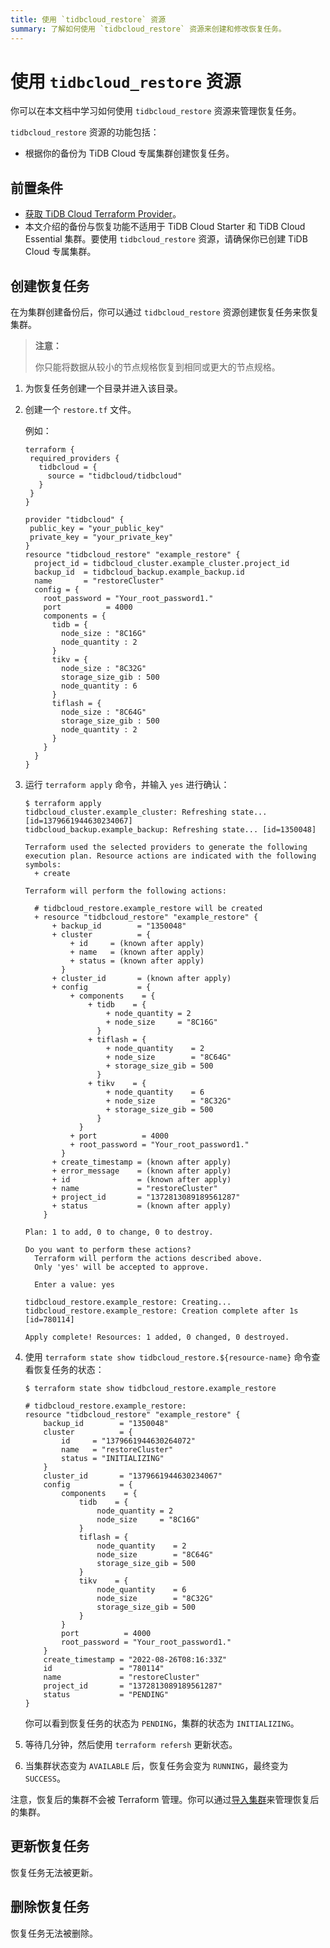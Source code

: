 ```yaml
---
title: 使用 `tidbcloud_restore` 资源
summary: 了解如何使用 `tidbcloud_restore` 资源来创建和修改恢复任务。
---
```


# 使用 `tidbcloud_restore` 资源

你可以在本文档中学习如何使用 `tidbcloud_restore` 资源来管理恢复任务。

`tidbcloud_restore` 资源的功能包括：

- 根据你的备份为 TiDB Cloud 专属集群创建恢复任务。

## 前置条件

- [获取 TiDB Cloud Terraform Provider](/tidb-cloud/terraform-get-tidbcloud-provider.md)。
- 本文介绍的备份与恢复功能不适用于 TiDB Cloud Starter 和 TiDB Cloud Essential 集群。要使用 `tidbcloud_restore` 资源，请确保你已创建 TiDB Cloud 专属集群。

## 创建恢复任务

在为集群创建备份后，你可以通过 `tidbcloud_restore` 资源创建恢复任务来恢复集群。

> **注意：**
>
> 你只能将数据从较小的节点规格恢复到相同或更大的节点规格。

1. 为恢复任务创建一个目录并进入该目录。

2. 创建一个 `restore.tf` 文件。

    例如：

    ```
    terraform {
     required_providers {
       tidbcloud = {
         source = "tidbcloud/tidbcloud"
       }
     }
   }

   provider "tidbcloud" {
     public_key = "your_public_key"
     private_key = "your_private_key"
   }
    resource "tidbcloud_restore" "example_restore" {
      project_id = tidbcloud_cluster.example_cluster.project_id
      backup_id  = tidbcloud_backup.example_backup.id
      name       = "restoreCluster"
      config = {
        root_password = "Your_root_password1."
        port          = 4000
        components = {
          tidb = {
            node_size : "8C16G"
            node_quantity : 2
          }
          tikv = {
            node_size : "8C32G"
            storage_size_gib : 500
            node_quantity : 6
          }
          tiflash = {
            node_size : "8C64G"
            storage_size_gib : 500
            node_quantity : 2
          }
        }
      }
    }
    ```

3. 运行 `terraform apply` 命令，并输入 `yes` 进行确认：

    ```
    $ terraform apply
    tidbcloud_cluster.example_cluster: Refreshing state... [id=1379661944630234067]
    tidbcloud_backup.example_backup: Refreshing state... [id=1350048]

    Terraform used the selected providers to generate the following execution plan. Resource actions are indicated with the following symbols:
      + create

    Terraform will perform the following actions:

      # tidbcloud_restore.example_restore will be created
      + resource "tidbcloud_restore" "example_restore" {
          + backup_id        = "1350048"
          + cluster          = {
              + id     = (known after apply)
              + name   = (known after apply)
              + status = (known after apply)
            }
          + cluster_id       = (known after apply)
          + config           = {
              + components    = {
                  + tidb    = {
                      + node_quantity = 2
                      + node_size     = "8C16G"
                    }
                  + tiflash = {
                      + node_quantity    = 2
                      + node_size        = "8C64G"
                      + storage_size_gib = 500
                    }
                  + tikv    = {
                      + node_quantity    = 6
                      + node_size        = "8C32G"
                      + storage_size_gib = 500
                    }
                }
              + port          = 4000
              + root_password = "Your_root_password1."
            }
          + create_timestamp = (known after apply)
          + error_message    = (known after apply)
          + id               = (known after apply)
          + name             = "restoreCluster"
          + project_id       = "1372813089189561287"
          + status           = (known after apply)
        }

    Plan: 1 to add, 0 to change, 0 to destroy.

    Do you want to perform these actions?
      Terraform will perform the actions described above.
      Only 'yes' will be accepted to approve.

      Enter a value: yes

    tidbcloud_restore.example_restore: Creating...
    tidbcloud_restore.example_restore: Creation complete after 1s [id=780114]

    Apply complete! Resources: 1 added, 0 changed, 0 destroyed.
    ```

4. 使用 `terraform state show tidbcloud_restore.${resource-name}` 命令查看恢复任务的状态：

    ```
    $ terraform state show tidbcloud_restore.example_restore

    # tidbcloud_restore.example_restore:
    resource "tidbcloud_restore" "example_restore" {
        backup_id        = "1350048"
        cluster          = {
            id     = "1379661944630264072"
            name   = "restoreCluster"
            status = "INITIALIZING"
        }
        cluster_id       = "1379661944630234067"
        config           = {
            components    = {
                tidb    = {
                    node_quantity = 2
                    node_size     = "8C16G"
                }
                tiflash = {
                    node_quantity    = 2
                    node_size        = "8C64G"
                    storage_size_gib = 500
                }
                tikv    = {
                    node_quantity    = 6
                    node_size        = "8C32G"
                    storage_size_gib = 500
                }
            }
            port          = 4000
            root_password = "Your_root_password1."
        }
        create_timestamp = "2022-08-26T08:16:33Z"
        id               = "780114"
        name             = "restoreCluster"
        project_id       = "1372813089189561287"
        status           = "PENDING"
    }
    ```

    你可以看到恢复任务的状态为 `PENDING`，集群的状态为 `INITIALIZING`。

5. 等待几分钟，然后使用 `terraform refersh` 更新状态。

6. 当集群状态变为 `AVAILABLE` 后，恢复任务会变为 `RUNNING`，最终变为 `SUCCESS`。

注意，恢复后的集群不会被 Terraform 管理。你可以通过[导入集群](/tidb-cloud/terraform-use-cluster-resource.md#import-a-cluster)来管理恢复后的集群。

## 更新恢复任务

恢复任务无法被更新。

## 删除恢复任务

恢复任务无法被删除。
